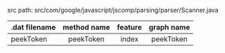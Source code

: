 src path: src/com/google/javascript/jscomp/parsing/parser/Scanner.java

.dat filename     |    method name    | feature |    graph name
----------------- | :---------------: | :-----: | :---------------:
peekToken         |     peekToken     |  index  |     peekToken
